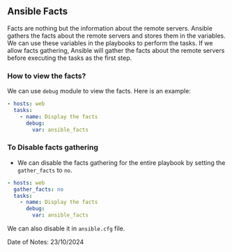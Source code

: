 ## Ansible Facts

Facts are nothing but the information about the remote servers. Ansible gathers the facts about the remote servers and stores them in the variables. We can use these variables in the playbooks to perform the tasks. If we allow facts gathering, Ansible will gather the facts about the remote servers before executing the tasks as the first step.

### How to view the facts?

We can use `debug` module to view the facts. Here is an example:

```yaml
- hosts: web
  tasks:
    - name: Display the facts
      debug:
        var: ansible_facts
```

### To Disable facts gathering

- We can disable the facts gathering for the entire playbook by setting the `gather_facts` to `no`.

```yaml
- hosts: web
  gather_facts: no
  tasks:
    - name: Display the facts
      debug:
        var: ansible_facts
```

We can also disable it in `ansible.cfg` file.

Date of Notes: 23/10/2024